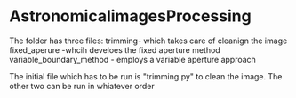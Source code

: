 # AstronomicalimagesProcessing

The folder has three files: 
trimming- which takes care of cleanign the image
fixed_aperure -whcih develoes the fixed aperture method
variable_boundary_method - employs a variable aperture approach

The initial file which has to be run is "trimming.py" to clean the image. The other two can be run in whiatever order
